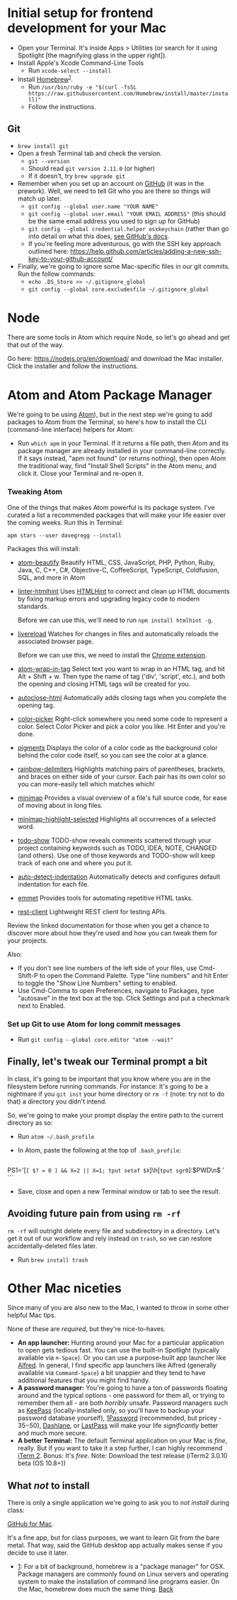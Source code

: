 # Initial setup for frontend development for your Mac

* Open your Terminal. It's inside Apps > Utilities (or search for it using Spotlight [the magnifying glass in the upper right]).
* Install Apple's Xcode Command-Line Tools
  - Run `xcode-select --install`
* Install [Homebrew](http://brew.sh)<sup><a href="#homebrew" id="homebrew-token">1</a></sup>.
  - Run `/usr/bin/ruby -e "$(curl -fsSL https://raw.githubusercontent.com/Homebrew/install/master/install)"`
  - Follow the instructions.

## Git

* `brew install git`
* Open a fresh Terminal tab and check the version.
	* `git --version`
	* Should read `git version 2.11.0` (or higher)
    * If it doesn't, try `brew upgrade git`
* Remember when you set up an account on [GitHub](https://www.github.com) (it was in the prework). Well, we need to tell Git who you are there so things will match up later.
	* `git config --global user.name "YOUR NAME"`
	* `git config --global user.email "YOUR EMAIL ADDRESS"` (this should be the same email address you used to sign up for GitHub)
	* `git config --global credential.helper osxkeychain` (rather than go into detail on what this does, [see GitHub's docs](https://help.github.com/articles/caching-your-github-password-in-git/).
    * If you're feeling more adventurous, go with the SSH key approach
      outlined here: <https://help.github.com/articles/adding-a-new-ssh-key-to-your-github-account/>
* Finally, we're going to ignore some Mac-specific files in our git
  commits. Run the follow commands:
  * `echo .DS_Store >> ~/.gitignore_global`
  * `git config --global core.excludesfile ~/.gitignore_global`

# Node

  There are some tools in Atom which require Node, so let's go ahead and get that out of the way.

  Go here: <https://nodejs.org/en/download/> and download the Mac installer. Click the installer and follow the instructions.

# Atom and Atom Package Manager

We're going to be using [Atom](https://atom.io/)), but in the next step we're going to add packages to Atom from the Terminal, so here's how to install the CLI (command-line interface) helpers for Atom:

- Run `which apm` in your Terminal. If it returns a file path, then Atom and its package manager are already installed in your command-line correctly. If it says instead, "apm not found" (or returns nothing), then open Atom the traditional way, find "Install Shell Scripts" in the Atom menu, and click it. Close your Terminal and re-open it.

### Tweaking Atom

One of the things that makes Atom powerful is its package system. I've curated a list a recommended packages that will make your life easier over the coming weeks. Run this in Terminal:

`apm stars --user davegregg --install`

Packages this will install:

- [atom-beautify](https://atom.io/packages/atom-beautify)
    Beautify HTML, CSS, JavaScript, PHP, Python, Ruby, Java, C, C++, C#, Objective-C, CoffeeScript, TypeScript, Coldfusion, SQL, and more in Atom
- [linter-htmlhint](https://atom.io/packages/linter-htmlhint)
    Uses [HTMLHint](http://htmlhint.com/) to correct and clean up HTML documents by fixing markup errors and upgrading legacy code to modern standards.

    Before we can use this, we'll need to run `npm install htmlhint -g`.
- [livereload](https://atom.io/packages/livereload)
    Watches for changes in files and automatically reloads the associated browser page.

    Before we can use this, we need to install the [Chrome extension](https://chrome.google.com/webstore/detail/livereload/jnihajbhpnppcggbcgedagnkighmdlei?hl=en).
- [atom-wrap-in-tag](https://atom.io/packages/atom-wrap-in-tag)
    Select text you want to wrap in an HTML tag, and hit Alt + Shift + w. Then type the name of tag ('div', 'script', etc.), and both the opening and closing HTML tags will be created for you.
- [autoclose-html](https://atom.io/packages/autoclose-html)
    Automatically adds closing tags when you complete the opening tag.
- [color-picker](https://atom.io/packages/color-picker)
    Right-click somewhere you need some code to represent a color. Select Color Picker and pick a color you like. Hit Enter and you're done.
- [pigments](https://atom.io/packages/pigments)
    Displays the color of a color code as the background color behind the color code itself, so you can see the color at a glance.
- [rainbow-delimiters](https://atom.io/packages/rainbow-delimiters)
    Highlights matching pairs of parentheses, brackets, and braces on either side of your cursor. Each pair has its own color so you can more-easily tell which matches which!
- [minimap](https://atom.io/packages/minimap)
    Provides a visual overview of a file's full source code, for ease of moving about in long files.
- [minimap-highlight-selected](https://atom.io/packages/minimap-highlight-selected)
    Highlights all occurrences of a selected word.
- [todo-show](https://atom.io/packages/todo-show)
    TODO-show reveals comments scattered through your project containing keywords such as TODO, IDEA, NOTE, CHANGED (and others). Use one of those keywords and TODO-show will keep track of each one and where you put it.
- [auto-detect-indentation](https://atom.io/packages/auto-detect-indentation)
    Automatically detects and configures default indentation for each file.
- [emmet](https://atom.io/packages/emmet)
    Provides tools for automating repetitive HTML tasks.
- [rest-client](https://atom.io/packages/rest-client)
    Lightweight REST client for testing APIs.

Review the linked documentation for those when you get a chance to
discover more about how they're used and how you can tweak them for your projects.

Also:

 - If you don't see line numbers of the left side of your files, use Cmd-Shift-P to open the Command Palette. Type "line numbers" and hit Enter to toggle the "Show Line Numbers" setting to enabled.
 - Use Cmd-Comma to open Preferences, navigate to Packages, type "autosave" in the text box at the top. Click Settings and put a checkmark next to Enabled.

### Set up Git to use Atom for long commit messages

- Run `git config --global core.editor "atom --wait"`

## Finally, let's tweak our Terminal prompt a bit

In class, it's going to be important that you know where you are in the filesystem before running commands. For instance: It's going to be a nightmare if you `git init` your home directory or `rm -f` (note: try not to do that) a directory you didn't intend.

So, we're going to make your prompt display the entire path to the current directory as so:

- Run `atom ~/.bash_profile`

- In Atom, paste the following at the top of `.bash_profile`:
    ```
PS1='\[`[ $? = 0 ] && X=2 || X=1; tput setaf $X`\]\h\[`tput sgr0`\]:$PWD\n\$ '
    ```
- Save, close and open a new Terminal window or tab to see the result.

## Avoiding future pain from using `rm -rf`

`rm -rf` will outright delete every file and subdirectory in a directory. Let's get it out of our workflow and rely instead on `trash`, so we can restore accidentally-deleted files later.

- Run `brew install trash`

# Other Mac niceties

Since many of you are also new to the Mac, I wanted to throw in some other helpful Mac tips.

None of these are _required_, but they're nice-to-haves.

* **An app launcher:** Hunting around your Mac for a particular application to open gets tedious fast. You can use the built-in Spotlight (typically available via `⌘-Space`). Or you can use a purpose-built app launcher like [Alfred](http://www.alfredapp.com). In general, I find specific app launchers like Alfred (generally available via `Command-Space`) a bit snappier and they tend to have additional features that you might find handy.
* **A password manager:** You're going to have a ton of passwords floating around and the typical options - one password for them all, or trying to remember them all - are both _horribly_ unsafe. Password managers such as [KeePass](http://keepass.info/download.html) (locally-installed only, so you'll have to backup your password database yourself), [1Password](https://agilebits.com/onepassword) (recommended, but pricey - $35-$50), [Dashlane](http://lp.dashlane.com/cjv2/?utm_source=adwords&utm_campaign=US_Search_Brand_Exact&utm_medium=15594053097&utm_term=dashlane&gclid=CPWqiLWyl8YCFQYuaQodm0MA1g), or [LastPass](https://lastpass.com) will make your life _significantly_ better and much more secure.
* **A better Terminal:** The default Terminal application on your Mac is _fine_, really. But if you want to take it a step further, I can highly recommend [iTerm 2](https://www.iterm2.com). Bonus: It's _free_. Note: Download the test release (iTerm2 3.0.10 beta (OS 10.8+))

## What _not_ to install

There is only a single application we're going to ask you to _not install_ during class:

[GitHub for Mac](https://mac.github.com).

It's a fine app, but for class purposes, we want to learn Git from the bare metal. That way, said the GitHub desktop app actually makes sense if you decide to use it later.


<ul id="footnotes">
	<li><a href="#homebrew-token" id="homebrew">1</a>: For a bit of background, homebrew is a "package manager" for OSX. Package managers are commonly found on Linux servers and operating system to make the installation of command line programs easier. On the Mac, homebrew does much the same thing. <a href="#homebrew-token">Back</a></li>
</ul>
